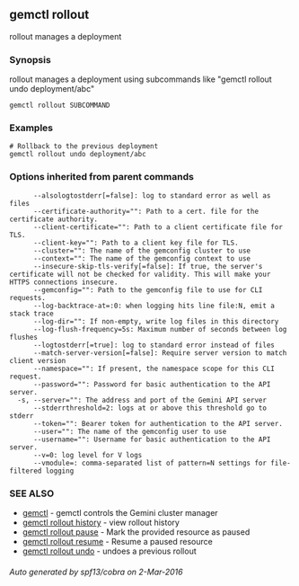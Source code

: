 ---
---

## gemctl rollout

rollout manages a deployment

### Synopsis


rollout manages a deployment using subcommands like "gemctl rollout undo deployment/abc"

```
gemctl rollout SUBCOMMAND
```

### Examples

```
# Rollback to the previous deployment
gemctl rollout undo deployment/abc
```

### Options inherited from parent commands

```
      --alsologtostderr[=false]: log to standard error as well as files
      --certificate-authority="": Path to a cert. file for the certificate authority.
      --client-certificate="": Path to a client certificate file for TLS.
      --client-key="": Path to a client key file for TLS.
      --cluster="": The name of the gemconfig cluster to use
      --context="": The name of the gemconfig context to use
      --insecure-skip-tls-verify[=false]: If true, the server's certificate will not be checked for validity. This will make your HTTPS connections insecure.
      --gemconfig="": Path to the gemconfig file to use for CLI requests.
      --log-backtrace-at=:0: when logging hits line file:N, emit a stack trace
      --log-dir="": If non-empty, write log files in this directory
      --log-flush-frequency=5s: Maximum number of seconds between log flushes
      --logtostderr[=true]: log to standard error instead of files
      --match-server-version[=false]: Require server version to match client version
      --namespace="": If present, the namespace scope for this CLI request.
      --password="": Password for basic authentication to the API server.
  -s, --server="": The address and port of the Gemini API server
      --stderrthreshold=2: logs at or above this threshold go to stderr
      --token="": Bearer token for authentication to the API server.
      --user="": The name of the gemconfig user to use
      --username="": Username for basic authentication to the API server.
      --v=0: log level for V logs
      --vmodule=: comma-separated list of pattern=N settings for file-filtered logging
```

### SEE ALSO

* [gemctl](/docs/user-guide/gemctl/gemctl/)	 - gemctl controls the Gemini cluster manager
* [gemctl rollout history](/docs/user-guide/gemctl/gemctl_rollout_history/)	 - view rollout history
* [gemctl rollout pause](/docs/user-guide/gemctl/gemctl_rollout_pause/)	 - Mark the provided resource as paused
* [gemctl rollout resume](/docs/user-guide/gemctl/gemctl_rollout_resume/)	 - Resume a paused resource
* [gemctl rollout undo](/docs/user-guide/gemctl/gemctl_rollout_undo/)	 - undoes a previous rollout

###### Auto generated by spf13/cobra on 2-Mar-2016

